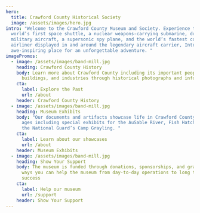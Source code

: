 ```yaml
---
hero:
  title: Crawford County Historical Society
  image: /assets/images/hero.jpg
intro: "Welcome to the Crawford County Museum and Society. Experience the
  world’s first space shuttle, a nuclear weapons-carrying submarine, dozens of
  military aircraft, a supersonic spy plane, and the world’s fastest commercial
  airliner displayed in and around the legendary aircraft carrier, Intrepid—an
  awe-inspiring place for an unforgettable adventure. "
imagePromos:
  - image: /assets/images/band-mill.jpg
    heading: Crawford County History
    body: Learn more about Crawford County including its important people,
      buildings, and industries through historical photographs and information.
    cta:
      label: Explore the Past
      url: /about
    header: Crawford County History
  - image: /assets/images/band-mill.jpg
    heading: Museum Exhibits
    body: "Our documents and artifacts showcase life in Crawford County through the
      ages including special exhibits for the AuSable River, Fish Hatchery, and
      the National Guard’s Camp Grayling. "
    cta:
      label: Learn about our showcases
      url: /about
    header: Museum Exhibits
  - image: /assets/images/band-mill.jpg
    heading: Show Your Support
    body: The museum is funded through donations, sponsorships, and grants. Find out
      ways you can help the museum from day-to-day operations to long term
      success
    cta:
      label: Help our museum
      url: /support
    header: Show Your Support
---
```

